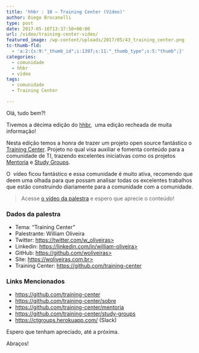 ```yaml
---
title: 'hhbr : 10 – Training Center (Vídeo)'
author: Diego Brocanelli
type: post
date: 2017-05-16T13:37:50+00:00
url: /video/training-center-video/
featured_image: /wp-content/uploads/2017/05/43_training_center.png
tc-thumb-fld:
  - 'a:2:{s:9:"_thumb_id";i:1397;s:11:"_thumb_type";s:5:"thumb";}'
categories:
  - comunidade
  - hhbr
  - vídeo
tags:
  - comunidade
  - Training Center

---
```

Olá, tudo bem?!

Tivemos a décima edição do [hhbr][1],  uma edição recheada de muita informação!


Nesta edição temos a honra de trazer um projeto open source fantástico o [Training Center](https://github.com/training-center). Projeto no qual visa auxiliar e fomenta conteúdo para a comunidade de TI, trazendo excelentes iniciativas como os projetos [Mentoria](ttps://github.com/training-center/mentoria) e [Study Groups](https://github.com/training-center/study-groups).

O  vídeo ficou fantástico e essa comunidade é muito ativa, recomendo que deem uma olhada para que possam analisar todas os excelentes trabalhos que estão construindo diariamente para a comunidade com a comunidade.

> Acesse [o vídeo da palestra](https://www.youtube.com/watch?v=2CN3eV_tavM) e espero que aprecie o conteúdo!

### Dados da palestra

* Tema: &#8220;Training Center&#8221;  
* Palestrante: William Oliveira  
* Twitter: https://twitter.com/w_oliveiras> 
* Linkedin: https://linkedin.com/in/william-oliveira> 
* GitHub: https://github.com/woliveiras> 
* Site: https://woliveiras.com.br> 
* Training Center: https://github.com/training-center

### Links Mencionados

* <https://github.com/training-center>
* <https://github.com/training-center/sobre>
* <https://github.com/training-center/mentoria>
* <https://github.com/training-center/study-groups>
* <https://ctgroups.herokuapp.com/> (Slack)

Espero que tenham apreciado, até a próxima.

Abraços!

 [1]: https://www.youtube.com/watch?v=lya7OIFbRGE
 [2]: https://twitter.com/hackershousebr